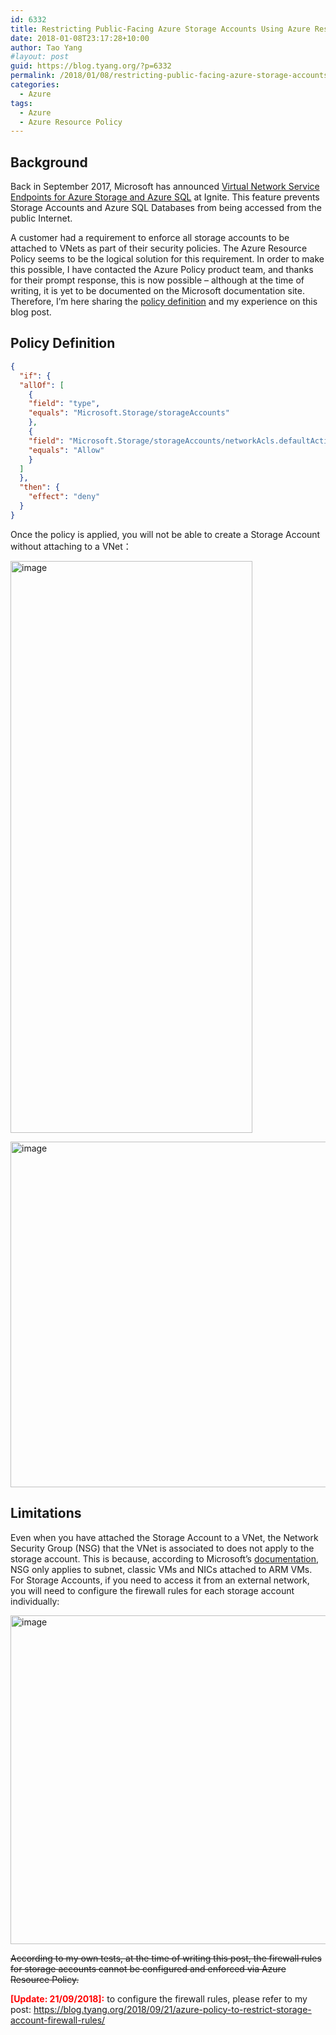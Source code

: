 ```yaml
---
id: 6332
title: Restricting Public-Facing Azure Storage Accounts Using Azure Resource Policy
date: 2018-01-08T23:17:28+10:00
author: Tao Yang
#layout: post
guid: https://blog.tyang.org/?p=6332
permalink: /2018/01/08/restricting-public-facing-azure-storage-accounts-using-azure-resource-policy/
categories:
  - Azure
tags:
  - Azure
  - Azure Resource Policy
---
```

 
## Background 

Back in September 2017, Microsoft has announced <a href="https://azure.microsoft.com/en-au/blog/announcing-virtual-network-integration-for-azure-storage-and-azure-sql/">Virtual Network Service Endpoints for Azure Storage and Azure SQL</a> at Ignite. This feature prevents Storage Accounts and Azure SQL Databases from being accessed from the public Internet.

A customer had a requirement to enforce all storage accounts to be attached to VNets as part of their security policies. The Azure Resource Policy seems to be the logical solution for this requirement. In order to make this possible, I have contacted the Azure Policy product team, and thanks for their prompt response, this is now possible – although at the time of writing, it is yet to be documented on the Microsoft documentation site. Therefore, I’m here sharing the [policy definition](https://gist.github.com/tyconsulting/9e004708f205c6fc84a6612d0dcaeb4a) and my experience on this blog post.
 
## Policy Definition 

```json
{
  "if": {
  "allOf": [
    {
    "field": "type",
    "equals": "Microsoft.Storage/storageAccounts"
    },
    {
    "field": "Microsoft.Storage/storageAccounts/networkAcls.defaultAction",
    "equals": "Allow"
    }
  ]
  },
  "then": {
    "effect": "deny"
  }
}
```

Once the policy is applied, you will not be able to create a Storage Account without attaching to a VNet：

<a href="https://blog.tyang.org/wp-content/uploads/2018/01/image-2.png"><img style="display: inline; background-image: none;" title="image" src="https://blog.tyang.org/wp-content/uploads/2018/01/image_thumb-2.png" alt="image" width="387" height="915" border="0" /></a>

<a href="https://blog.tyang.org/wp-content/uploads/2018/01/image-3.png"><img style="display: inline; background-image: none;" title="image" src="https://blog.tyang.org/wp-content/uploads/2018/01/image_thumb-3.png" alt="image" width="611" height="553" border="0" /></a>
 
## Limitations 

Even when you have attached the Storage Account to a VNet, the Network Security Group (NSG) that the VNet is associated to does not apply to the storage account. This is because, according to Microsoft’s <a href="https://docs.microsoft.com/en-us/azure/virtual-network/virtual-networks-nsg">documentation</a>, NSG only applies to subnet, classic VMs and NICs attached to ARM VMs. For Storage Accounts, if you need to access it from an external network, you will need to configure the firewall rules for each storage account individually:

<a href="https://blog.tyang.org/wp-content/uploads/2018/01/image-4.png"><img style="display: inline; background-image: none;" title="image" src="https://blog.tyang.org/wp-content/uploads/2018/01/image_thumb-4.png" alt="image" width="862" height="526" border="0" /></a>

<del>According to my own tests, at the time of writing this post, the firewall rules for storage accounts cannot be configured and enforced via Azure Resource Policy.</del>

<span style="color: #ff0000;"><strong>[Update: 21/09/2018]:</strong></span> to configure the firewall rules, please refer to my post: <a href="https://blog.tyang.org/2018/09/21/azure-policy-to-restrict-storage-account-firewall-rules/">https://blog.tyang.org/2018/09/21/azure-policy-to-restrict-storage-account-firewall-rules/</a>